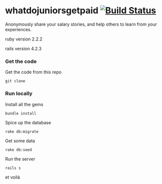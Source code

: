 # whatdojuniorsgetpaid [![Build Status](https://travis-ci.org/rubycorns/whatdojuniorsgetpaid.svg?branch=master)](https://travis-ci.org/rubycorns/whatdojuniorsgetpaid)

Anonymously share your salary stories, and help others to learn from your experiences.

ruby version 2.2.2

rails version 4.2.3

### Get the code

Get the code from this repo

    git clone

### Run locally

Install all the gems

    bundle install

Spice up the database

    rake db:migrate

Get some data

    rake db:seed

Run the server

    rails s

et voilá



